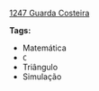 [1247 Guarda Costeira](https://www.urionlinejudge.com.br/judge/pt/problems/view/1247)

**Tags:**
- Matemática
- `C`
- Triângulo
- Simulação